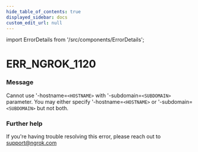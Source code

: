 ```yaml
---
hide_table_of_contents: true
displayed_sidebar: docs
custom_edit_url: null
---
```


import ErrorDetails from '/src/components/ErrorDetails';

# ERR_NGROK_1120

### Message
Cannot use '-hostname=`<HOSTNAME>` with '-subdomain=`<SUBDOMAIN>` parameter.
You may either specify '-hostname=`<HOSTNAME>` or '-subdomain=`<SUBDOMAIN>` but not both.

### Further help
If you're having trouble resolving this error, please reach out to [support@ngrok.com](mailto:support@ngrok.com?subject=Help%20with%20ERR_NGROK_1120)

<ErrorDetails error='err_ngrok_1120' />
